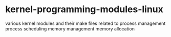 # kernel-programming-modules-linux

various kernel modules and their make files  related to 
process management
process scheduling
memory management
memory allocation 
